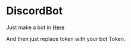 # DiscordBot
Just make a bot in <a href="dev.discord.com">Here</a>

And then just replace token with your bot Token.
